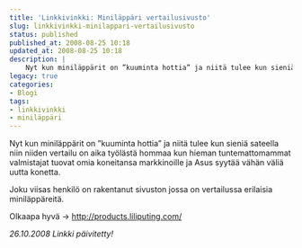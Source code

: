 ```yaml
---
title: 'Linkkivinkki: Miniläppäri vertailusivusto'
slug: linkkivinkki-minilappari-vertailusivusto
status: published
published_at: 2008-08-25 10:18
updated_at: 2008-08-25 10:18
description: |
    Nyt kun miniläppärit on ”kuuminta hottia” ja niitä tulee kun sieniä sateella niin niiden vertailu on aika työlästä hommaa kun hieman tuntemattomammat valmistajat tuovat omia koneitansa markkinoille ja Asus syytää vähän väliä uutta konetta. Joku viisas henkilö on rakentanut sivuston jossa on vertailussa erilaisia miniläppäreitä. Olkaapa hyvä -> http://products.liliputing.com/ 26.10.2008 Linkki päivitetty!
legacy: true
categories:
- Blogi
tags:
- linkkivinkki
- miniläppäri
---
```


<p>Nyt kun miniläppärit on &#8221;kuuminta hottia&#8221; ja niitä tulee kun sieniä sateella niin niiden vertailu on aika työlästä hommaa kun hieman tuntemattomammat valmistajat tuovat omia koneitansa markkinoille ja Asus syytää vähän väliä uutta konetta.</p>
<p>Joku viisas henkilö on rakentanut sivuston jossa on vertailussa erilaisia miniläppäreitä.</p>
<p>Olkaapa hyvä -&gt; <a href="http://products.liliputing.com/" target="_blank">http://products.liliputing.com/</a></p>
<p><em>26.10.2008 Linkki päivitetty!</em></p>